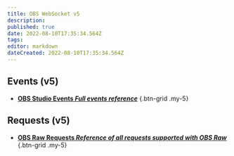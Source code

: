 ```yaml
---
title: OBS WebSocket v5 
description: 
published: true
date: 2022-08-10T17:35:34.564Z
tags: 
editor: markdown
dateCreated: 2022-08-10T17:35:34.564Z
---
```


## Events (v5)
- [<i class="mdi mdi-chevron-right primary--text"></i>**OBS Studio Events *Full events reference***](/en/Broadcasters/OBS/v5Events)
{.btn-grid .my-5}

## Requests (v5)
- [<i class="mdi mdi-chevron-right primary--text"></i>**OBS Raw Requests *Reference of all requests supported with OBS Raw***](/en/Broadcasters/OBS/Requests)
{.btn-grid .my-5}